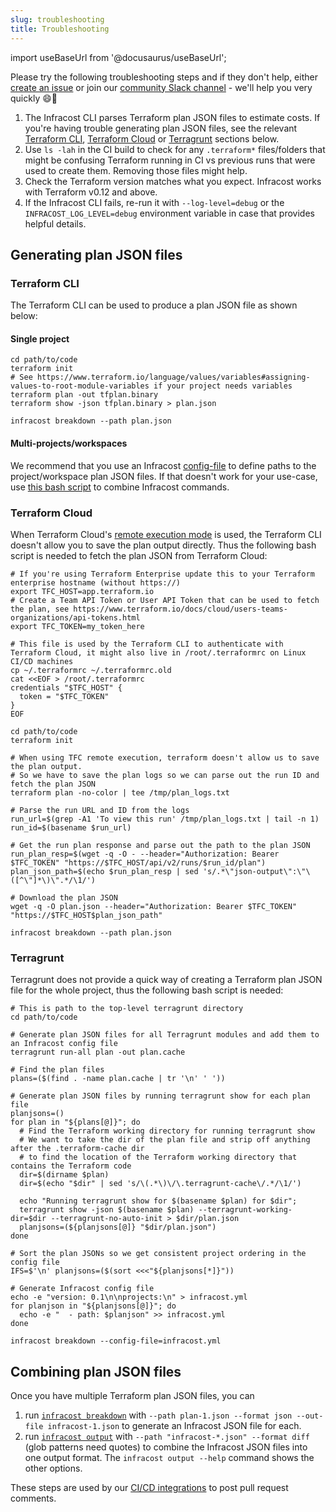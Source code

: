 ```yaml
---
slug: troubleshooting
title: Troubleshooting
---
```


import useBaseUrl from '@docusaurus/useBaseUrl';

Please try the following troubleshooting steps and if they don't help, either [create an issue](https://github.com/infracost/infracost/issues/new/choose) or join our [community Slack channel](https://www.infracost.io/community-chat) - we'll help you very quickly 😄🚀

1. The Infracost CLI parses Terraform plan JSON files to estimate costs. If you're having trouble generating plan JSON files, see the relevant [Terraform CLI](#terraform-cli), [Terraform Cloud](#terraform-cloud) or [Terragrunt](#terragrunt) sections below.
2. Use `ls -lah` in the CI build to check for any `.terraform*` files/folders that might be confusing Terraform running in CI vs previous runs that were used to create them. Removing those files might help.
3. Check the Terraform version matches what you expect. Infracost works with Terraform v0.12 and above.
4. If the Infracost CLI fails, re-run it with `--log-level=debug` or the `INFRACOST_LOG_LEVEL=debug` environment variable in case that provides helpful details.

## Generating plan JSON files

### Terraform CLI

The Terraform CLI can be used to produce a plan JSON file as shown below:

#### Single project

```shell
cd path/to/code
terraform init
# See https://www.terraform.io/language/values/variables#assigning-values-to-root-module-variables if your project needs variables
terraform plan -out tfplan.binary
terraform show -json tfplan.binary > plan.json

infracost breakdown --path plan.json
```

#### Multi-projects/workspaces

We recommend that you use an Infracost [config-file](/docs/features/config_file/) to define paths to the project/workspace plan JSON files. If that doesn't work for your use-case, use [this bash script](/docs/features/config_file/#bulk-run) to combine Infracost commands.

### Terraform Cloud

When Terraform Cloud's [remote execution mode](https://www.terraform.io/cloud-docs/workspaces/settings#execution-mode) is used, the Terraform CLI doesn't allow you to save the plan output directly. Thus the following bash script is needed to fetch the plan JSON from Terraform Cloud:

```shell
# If you're using Terraform Enterprise update this to your Terraform enterprise hostname (without https://)
export TFC_HOST=app.terraform.io
# Create a Team API Token or User API Token that can be used to fetch the plan, see https://www.terraform.io/docs/cloud/users-teams-organizations/api-tokens.html
export TFC_TOKEN=my_token_here

# This file is used by the Terraform CLI to authenticate with Terraform Cloud, it might also live in /root/.terraformrc on Linux CI/CD machines
cp ~/.terraformrc ~/.terraformrc.old
cat <<EOF > /root/.terraformrc
credentials "$TFC_HOST" {
  token = "$TFC_TOKEN"
}
EOF

cd path/to/code
terraform init

# When using TFC remote execution, terraform doesn't allow us to save the plan output.
# So we have to save the plan logs so we can parse out the run ID and fetch the plan JSON
terraform plan -no-color | tee /tmp/plan_logs.txt

# Parse the run URL and ID from the logs
run_url=$(grep -A1 'To view this run' /tmp/plan_logs.txt | tail -n 1)
run_id=$(basename $run_url)

# Get the run plan response and parse out the path to the plan JSON
run_plan_resp=$(wget -q -O - --header="Authorization: Bearer $TFC_TOKEN" "https://$TFC_HOST/api/v2/runs/$run_id/plan")
plan_json_path=$(echo $run_plan_resp | sed 's/.*\"json-output\":\"\([^\"]*\)\".*/\1/')

# Download the plan JSON
wget -q -O plan.json --header="Authorization: Bearer $TFC_TOKEN" "https://$TFC_HOST$plan_json_path"

infracost breakdown --path plan.json
```

### Terragrunt

Terragrunt does not provide a quick way of creating a Terraform plan JSON file for the whole project, thus the following bash script is needed:

```shell
# This is path to the top-level terragrunt directory
cd path/to/code

# Generate plan JSON files for all Terragrunt modules and add them to an Infracost config file
terragrunt run-all plan -out plan.cache

# Find the plan files
plans=($(find . -name plan.cache | tr '\n' ' '))

# Generate plan JSON files by running terragrunt show for each plan file
planjsons=()
for plan in "${plans[@]}"; do
  # Find the Terraform working directory for running terragrunt show
  # We want to take the dir of the plan file and strip off anything after the .terraform-cache dir
  # to find the location of the Terraform working directory that contains the Terraform code
  dir=$(dirname $plan)
  dir=$(echo "$dir" | sed 's/\(.*\)\/\.terragrunt-cache\/.*/\1/')

  echo "Running terragrunt show for $(basename $plan) for $dir";
  terragrunt show -json $(basename $plan) --terragrunt-working-dir=$dir --terragrunt-no-auto-init > $dir/plan.json
  planjsons=(${planjsons[@]} "$dir/plan.json")
done

# Sort the plan JSONs so we get consistent project ordering in the config file
IFS=$'\n' planjsons=($(sort <<<"${planjsons[*]}"))

# Generate Infracost config file
echo -e "version: 0.1\n\nprojects:\n" > infracost.yml
for planjson in "${planjsons[@]}"; do
  echo -e "  - path: $planjson" >> infracost.yml
done

infracost breakdown --config-file=infracost.yml
```

## Combining plan JSON files

Once you have multiple Terraform plan JSON files, you can
1. run [`infracost breakdown`](/docs/features/cli_commands/#breakdown-and-diff) with `--path plan-1.json --format json --out-file infracost-1.json` to generate an Infracost JSON file for each.
2. run [`infracost output`](/docs/features/cli_commands/#combined-output-formats) with `--path "infracost-*.json" --format diff` (glob patterns need quotes) to combine the Infracost JSON files into one output format. The `infracost output --help` command shows the other options.

These steps are used by our [CI/CD integrations](/docs/#4-add-to-cicd) to post pull request comments.

